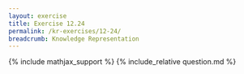 ```yaml
---
layout: exercise
title: Exercise 12.24
permalink: /kr-exercises/12-24/
breadcrumb: Knowledge Representation
---
```


{% include mathjax_support %}
{% include_relative question.md %}
